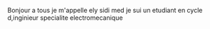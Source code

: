 Bonjour a tous
je m'appelle ely sidi med je sui un  etudiant en cycle d,inginieur specialite electromecanique
